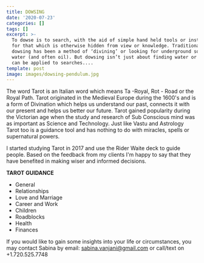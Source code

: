 ```yaml
---
title: DOWSING
date: '2020-07-23'
categories: []
tags: []
excerpt: >-
  To dowse is to search, with the aid of simple hand held tools or instruments,
  for that which is otherwise hidden from view or knowledge. Traditionally
  dowsing has been a method of ‘divining’ or looking for underground sources of
  water (and often oil). But dowsing isn’t just about finding water or oil. It
  can be applied to searches....
template: post
image: images/dowsing-pendulum.jpg
---
```

The word Tarot is an Italian word which means Ta -Royal, Rot - Road or the Royal Path. Tarot originated in the Medieval Europe during the 1600's and is a form of Divination which helps us understand our past, connects it with our present and helps us better our future. Tarot gained popularity during the Victorian age when the study and research of Sub Conscious mind was as important as Science and Technology. Just like Vastu and Astrology Tarot too is a guidance tool and has nothing to do with miracles, spells or supernatural powers.

I started studying Tarot in 2017 and use the Rider Waite deck to guide people. Based on the feedback from my clients I'm happy to say that they have benefited in making wiser and informed decisions.

**TAROT GUIDANCE**

* General
* Relationships
* Love and Marriage
* Career and Work
* Children
* Roadblocks
* Health
* Finances

If you would like to gain some insights into your life or circumstances, you may contact Sabina by email: sabina.vanjani@gmail.com or call/text on +1.720.525.7748
